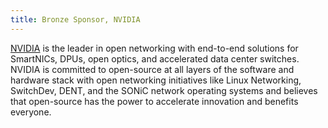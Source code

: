 ```yaml
---
title: Bronze Sponsor, NVIDIA
---
```


[NVIDIA](https://www.nvidia.com) is the leader in open networking with end-to-end solutions for SmartNICs, DPUs, open optics, and accelerated data center switches. NVIDIA is committed to open-source at all layers of the software and hardware stack with open networking initiatives like Linux Networking, SwitchDev, DENT, and the SONiC network operating systems and believes that open-source has the power to accelerate innovation and benefits everyone.
